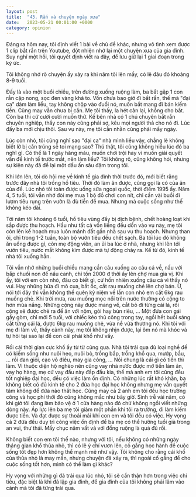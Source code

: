 ```yaml
---
layout: post
title:  "43. Rắn và chuyện ngày xưa"
date:   2023-05-21 00:01:00 +0000
category: opinion
---
```

Đáng ra hôm nay, tôi định viết 1 bài về chủ đề khác, nhưng vô tình xem được 1 clip bắt rắn trên Youtube, đột nhiên nhớ lại một chuyện xưa của gia đình. Suy nghĩ một hồi, tôi quyết định viết ra đây, để lưu giữ lại 1 giai đoạn trong ký ức. 

Tôi không nhớ rõ chuyện ấy xảy ra khi năm tôi lên mấy, có lẽ đâu đó khoảng 8-9 tuổi.

Đấy là vào một buổi chiều, trên đường xuống ruộng làm, ba bắt gặp 1 con rắn cặp nong, sọc đen vàng khá to. Vốn chưa bao giờ đi bắt rắn, thế mà "đại ca" dám làm liều, tay không chộp vào đuối nó, muốn bắt mang đi bán kiếm tiền. Cũng may vẫn chưa bị cắn. Mẹ tôi thấy, la hét cản lại, không cho bắt. Còn ba thì cứ cười cười muốn thử. Kế bên nhà có 1 chú chuyên bắt rắn chuyên nghiệp, thấy con này cũng phải sợ, kêu mọi người thả cho nó đi. Lúc đấy ba mới chịu thôi. Sau vụ này, mẹ tôi cằn nhằn cũng phải mấy ngày. 

Lúc còn nhỏ, tôi cũng nghĩ sao "đại ca" nhà mình liều vậy, chẳng lẽ không biết lỡ bị cắn trúng sẽ toi mạng sao? Thú thật, tôi cũng không hiểu lúc đó ba nghĩ gì. Có thể là 1 ngày hăng máu, muốn chơi trội hay vì muốn giải quyết vấn đề kinh tế trước mắt, nên làm liều? Tôi không rõ, cũng không hỏi, nhưng sự kiện này đã để lại một dấu ấn sâu đậm trong tôi. 

Khi lớn lên, tôi dò hỏi mẹ về kinh tế gia đình thời trước đó, mới biết rằng trước đây nhà tôi trồng hồ tiêu. Thời đó làm ăn được, cũng gọi là có của ăn của để. Lúc nhỏ tôi toàn được uống sữa ngoại quốc, thời điểm 1995 ấy. Năm 4, 5 tuổi, tôi vẫn nhớ đòi mẹ mua 1 bộ đồ chơi con nít, chỉ cần vài buổi đi lượm tiêu rụng trên vườn là đủ tiền để mua. Nhưng mà cuộc sống như thế không kéo dài. 

Tới năm tôi khoảng 6 tuổi, hồ tiêu vùng đấy bị dịch bệnh, chết hoàng loạt khi sắp được thu hoạch. Hầu như tất cả vốn liếng đều dồn vào vụ này, mẹ tôi còn lên kế hoạch mua luôn mảnh đất gần nhà sau vụ thu hoạch. Nhưng than ôi, chỉ trong 1-2 tuần, toàn bộ vườn tiêu đều chết sạch. Ba tôi lúc đó không ăn uống được gì, còn mẹ động viên, an ủi ba lúc ở nhà, nhưng khi lên tới vườn tiêu, nước mắt không kìm được mà tự động chảy ra. Kể từ đó, kinh tế nhà tôi xuống hẳn. 

Tôi vẫn nhớ những buổi chiều mang cần câu xuống ao câu cá về, nấu với bắp chuối non để nấu canh, chỉ tốn 2000 đ thời ấy lên chợ mua gia vị. Khi ấy, tôi với em còn nhỏ, đâu có biết gì, cứ hồn nhiên xuống câu cá vì thấy nó vui. Hay những bữa đi mò cua, bắt ốc, cắt rau muống chẻ lên chợ bán. Ừ, nói tới đây thì vẫn không thể quên kỷ niệm về lần con nhỏ em cắt 6kg rau muống chẻ. Khi trời mưa, rau muống mọc nổi trên nước thường có cộng to hơn mùa nắng. Những cộng này được mang về, cắt bỏ đi từng cái lá, rồi cộng sẽ được chẻ ra để ăn với nộm, gỏi hay bún riêu, ... Một đứa con gái gầy gòm, chỉ mới 5 tuổi, với chiếc kéo thủ công trong tay, ngồi hết buổi sáng cắt từng cái lá, được 6kg rau muống chẻ, vừa nể vừa thương nó. Khi tôi với mẹ đi làm về, thấy cảnh này, mẹ tôi không nhịn được, lại ôm nó mà khóc và tự hỏi tại sao lại để con cái phải khổ như vầy. 

Rồi cái thời gian cực khổ ấy từ từ cũng qua. Nhà tôi trải qua đủ loại nghề để có kiếm sống như nuôi heo, nuôi bò, trồng bắp, trồng khổ qua, mướp, bầu, ... rồi đan giỏi, cạo vỏ điều, may gia công, ... Nói chung là cái gì có tiền thì làm. Vì thuộc diện hộ nghèo nên cũng vay nhà nước được mớ tiền làm ăn, vay họ hàng, mẹ cứ vay đầu này đắp đầu kia, thế mà anh em tôi cũng đều tốt nghiệp đại học, đều có việc làm ổn định. Có những lúc rất khó khăn, ba không biết có đủ kinh tế cho 2 đứa học đại học không nhưng mẹ vẫn quyết tâm không để đứa nào thất học. Cũng may cả 2 anh em tôi đều học trường công và học phí thời đó cũng không mắc như bây giờ. Sinh trễ vài năm, có khi giờ tôi đang làm bảo vệ ở 1 cửa hàng nào đó chứ không ngồi viết những dòng này. Áp lực lên ba mẹ tôi giảm một phần khi tôi ra trường, đi làm kiếm được tiền. Và đạt được sự thoải mái khi con em và tôi đều có việc. Hy vọng cả 2 đứa đều duy trì công việc ổn định để ba mẹ có thể hưởng tuổi già trong an vui, thư thái. Mấy chục năm vất vả với đồng ruộng là quá đủ rồi. 

Không biết con em tôi thế nào, nhưng với tôi, nếu không có những ngày tháng gian khổ thủa nhỏ, thì có lẽ ý chí vươn lên, cố gắng học hành để cuộc sống tốt đẹp hơn không thể mạnh mẽ như vậy. Tôi không cho rằng cái khổ của thủa nhỏ là may mắn, nhưng chuyện đã xảy ra, thì ngoài cố gắng để cho cuộc sống tốt hơn, mình có thể làm gì khác?

Hy vọng với những gì đã trải qua lúc nhỏ, tôi sẽ cẩn thận hơn trong việc chi tiêu, đặc biệt là khi đã lập gia đình, để gia đình của tôi không phải lâm vào cảnh mà tôi đã từng trải qua. 